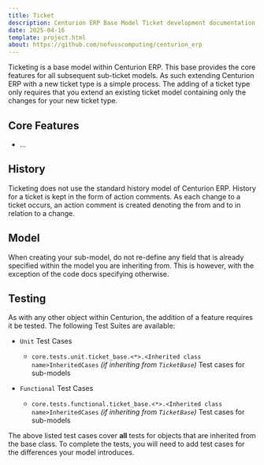 ```yaml
---
title: Ticket
description: Centurion ERP Base Model Ticket development documentation
date: 2025-04-16
template: project.html
about: https://github.com/nofusscomputing/centurion_erp
---
```


Ticketing is a base model within Centurion ERP. This base provides the core features for all subsequent sub-ticket models. As such extending Centurion ERP with a new ticket type is a simple process. The adding of a ticket type only requires that you extend an existing ticket model containing only the changes for your new ticket type.


## Core Features

- ...


## History

Ticketing does not use the standard history model of Centurion ERP. History for a ticket is kept in the form of action comments. As each change to a ticket occurs, an action comment is created denoting the from and to in relation to a change.


## Model

When creating your sub-model, do not re-define any field that is already specified within the model you are inheriting from. This is however, with the exception of the code docs specifying otherwise.


## Testing

As with any other object within Centurion, the addition of a feature requires it be tested. The following Test Suites are available:

- `Unit` Test Cases

    - `core.tests.unit.ticket_base.<*>.<Inherited class name>InheritedCases` _(if inheriting from `TicketBase`)_ Test cases for sub-models

- `Functional` Test Cases

    - `core.tests.functional.ticket_base.<*>.<Inherited class name>InheritedCases` _(if inheriting from `TicketBase`)_ Test cases for sub-models

The above listed test cases cover **all** tests for objects that are inherited from the base class. To complete the tests, you will need to add test cases for the differences your model introduces.
